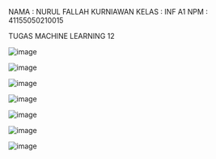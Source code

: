 NAMA	: NURUL FALLAH KURNIAWAN
KELAS	: INF A1
NPM		: 41155050210015

TUGAS MACHINE LEARNING 12

![image](https://github.com/user-attachments/assets/70326b13-c0ba-4bd6-bf7e-deb02925d36a)

![image](https://github.com/user-attachments/assets/7f09bf30-ae34-426b-baaf-95af96d3986c)

![image](https://github.com/user-attachments/assets/ea04d37c-833b-4675-8b77-14dc1d00ad13)

![image](https://github.com/user-attachments/assets/4f1b255a-f12b-460d-8ea5-2fccf77625b5)

![image](https://github.com/user-attachments/assets/426ea6a7-8412-4c07-b7b8-6738a4dc72d8)

![image](https://github.com/user-attachments/assets/9ee42da6-30d9-477c-b6f9-d90a24f0880e)

![image](https://github.com/user-attachments/assets/bd0b7073-69d0-4096-ae01-fc19c1c5ef2b)

